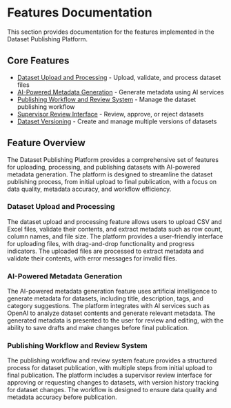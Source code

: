 # Features Documentation

This section provides documentation for the features implemented in the Dataset Publishing Platform.

## Core Features

- [Dataset Upload and Processing](./upload-processing.md) - Upload, validate, and process dataset files
- [AI-Powered Metadata Generation](./metadata-generation.md) - Generate metadata using AI services
- [Publishing Workflow and Review System](./publishing-workflow.md) - Manage the dataset publishing workflow
- [Supervisor Review Interface](./supervisor-review.md) - Review, approve, or reject datasets
- [Dataset Versioning](./dataset-versioning.md) - Create and manage multiple versions of datasets

## Feature Overview

The Dataset Publishing Platform provides a comprehensive set of features for uploading, processing, and publishing datasets with AI-powered metadata generation. The platform is designed to streamline the dataset publishing process, from initial upload to final publication, with a focus on data quality, metadata accuracy, and workflow efficiency.

### Dataset Upload and Processing

The dataset upload and processing feature allows users to upload CSV and Excel files, validate their contents, and extract metadata such as row count, column names, and file size. The platform provides a user-friendly interface for uploading files, with drag-and-drop functionality and progress indicators. The uploaded files are processed to extract metadata and validate their contents, with error messages for invalid files.

### AI-Powered Metadata Generation

The AI-powered metadata generation feature uses artificial intelligence to generate metadata for datasets, including title, description, tags, and category suggestions. The platform integrates with AI services such as OpenAI to analyze dataset contents and generate relevant metadata. The generated metadata is presented to the user for review and editing, with the ability to save drafts and make changes before final publication.

### Publishing Workflow and Review System

The publishing workflow and review system feature provides a structured process for dataset publication, with multiple steps from initial upload to final publication. The platform includes a supervisor review interface for approving or requesting changes to datasets, with version history tracking for dataset changes. The workflow is designed to ensure data quality and metadata accuracy before publication. 